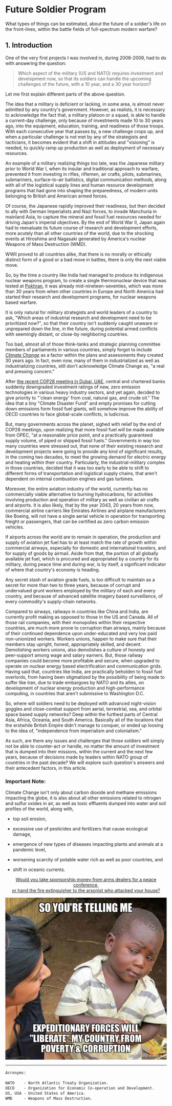 # Future Soldier Program 

What types of things can be estimated, about the future of a soldier's life on the front-lines, within the battle fields of full-spectrum modern warfare? 

## 1. Introduction

One of the very first projects I was involved in, during 2008-2009, had to do with answering the question:

>Which aspect of the military (US and NATO) requires investment and development now, so that its soldiers can handle the upcoming challenges of the future, with a 10 year, and a 30 year horizon? 

Let me first explain different parts of the above question. 

The idea that a military is deficient or lacking, in some area, is almost never admitted by any country's government. However, as realists, it is necessary to acknowledge the fact that, a military platoon or a squad, is able to handle a current-day challenge, only because of investments made 10 to 30 years ago, into the equipment, education, training, and readiness of those troops. With each consecutive year that passes by, a new challenge crops up, and when a particular challenge is not met by any of the strategists and tacticians, it becomes evident that a shift in attitudes and "visioning" is needed, to quickly ramp up production as well as deployment of necessary resources. 

An example of a military realizing things too late, was the Japanese military prior to World War I, when its insular and traditional approach to warfare, prevented it from investing in rifles, riflemen, air crafts, pilots, submarines, submariners, surface-to-air ballistics, digital communication methods, along with all of the logistical supply lines and human resource development programs that had gone into shaping the preparedness, of modern units belonging to British and American armed forces. 

Of course, the Japanese rapidly improved their readiness, but then decided to ally with German Imperialists and Nazi forces, to invade Manchuria in mainland Asia, to capture the mineral and fossil fuel resources needed for driving Japan's imperial objectives. By the end of World War II, Japan again had to reevaluate its future course of research and development efforts, more acutely than all other countries of the world, due to the shocking events at Hiroshima and Nagasaki generated by America's nuclear Weapons of Mass Destruction (WMD). 

WWII proved to all countries alike, that there is no morally or ethically distinct form of a good or a bad move in battles, there is only the next viable move. 

So, by the time a country like India had managed to produce its indigenous nuclear weapons program, to create a single thermonuclear device that was tested at [Pokhran](https://en.wikipedia.org/wiki/Smiling_Buddha), it was already mid-nineteen-seventies, which was more than 30 years from when other countries in Europe and North America had started their research and development programs, for nuclear weapons based warfare. 

It is only natural for military strategists and world leaders of a country to ask, "Which areas of industrial research and development need to be prioritized now?", so that their country isn't suddenly caught unaware or unprepared down the line, in the future, during potential armed conflicts with seemingly distant, or close-by neighboring countries. 

Too bad, almost all of those think-tanks and strategic planning committee members of parliaments in various countries, simply forgot to include *[Climate Change](https://youtu.be/RtItB0TewXI)* as a factor within the plans and assessments they created 30 years ago. In fact, even now, many of them in industrialized as well as industrializing countries, still don't acknowledge Climate Change as, "a real and pressing concern." 

After [the recent COP28 meeting in Dubai, UAE,](https://youtu.be/fIxQQsUNcpc) central and chartered banks suddenly downgraded investment ratings of new, zero emission technologies in various heavy industry sectors, and yet again, decided to give priority to "'clean energy' from coal, natural gas, and crude oil." The idea that a tiny "Climate Disaster Fund" and empty promises for cutting down emissions form fossil fuel giants, will somehow improve the ability of OECD countries to face global-scale conflicts, is ludicrous. 

But, many governments across the planet, sighed with relief by the end of COP28 meetings, upon realizing that more fossil fuel will be made available from OPEC, "at a reasonable price point, and a practically guaranteed supply volume, of piped or shipped fossil fuels." Governments in way too many countries were stressed out, that none of their existing research and development projects were going to provide any kind of significant results, in the coming two decades, to meet the growing demand for electric energy and heating within their country. Particularly, the industrial-military complex in those countries, decided that it was too early to be able to shift to different forms of transportation and logistical supply chains, that aren't dependent on internal combustion engines and gas turbines. 

Moreover, the entire aviation industry of the world, currently has no commercially viable alternative to burning hydrocarbons, for activities involving production and operation of military as well as civilian air crafts and airports. It is also likely, that by the year 2043, 20 years from now, commercial airline carriers like Emirates Airlines and airplane manufacturers like Boeing, will not have a single aerial vehicle in operation for transporting freight or passengers, that can be certified as zero carbon emission vehicles. 

If airports across the world are to remain in operation, the production and supply of aviation jet fuel has to at least match the rate of growth within commercial airways, especially for domestic and international travelers, and for supply of goods by airmail. Aside from that, the portion of all globally available jet fuel, which is procured and appropriated by a country for its military, during peace time and during war, is by itself, a significant indicator of where that country's economy is heading. 

Any secret stash of aviation grade fuels, is too difficult to maintain as a secret for more than two to three years, because of corrupt and undervalued grunt workers employed by the military of each and every country, and because of advanced satellite imagery based surveillance, of every commodity's supply-chain networks. 

Compared to airways, railways in countries like China and India, are currently profit making as opposed to those in the US and Canada. All of those rail companies, with their monopolies within their respective countries, are much more prone to corruption than airways, mainly because of their continued dependence upon under-educated and very low paid non-unionized workers. Workers unions, happen to make sure that their members stay upright, honest, appropriately skilled, and decent. Demolishing workers unions, also demolishes a culture of honesty and peer-support among wage and salary earners. But, those railway companies could become more profitable and secure, when upgraded to operate on nuclear energy based electrification and communication grids. Having said that, countries like India, are practically beholden to fossil fuel overlords, from having been stigmatized by the possibility of being made to suffer like Iran, due to trade embargoes by NATO and its allies, on development of nuclear energy production and high-performance computing, in countries that aren't submissive to Washington D.C.  

So, where will soldiers need to be deployed with advanced night-vision goggles and close-combat support from aerial, terrestrial, sea, and orbital space based supply networks? Deep within the furthest parts of Central Asia, Africa, Oceania, and South America. Basically all of the locations that the erstwhile British Empire didn't manage to conquer, or ended up loosing to the idea of, "independence from imperialism and colonialism." 

As such, are there any issues and challenges that those soldiers will simply not be able to counter-act or handle, no matter the amount of investment that is dumped into their missions, within the current and the next few years, because of decisions made by leaders within NATO group of countries in the past decade? We will explore such question's answers and their antecedent factors, in this article. 


### Important Note:

Climate Change isn't only about carbon dioxide and methane emissions impacting the globe, it is also about all other emissions related to nitrogen and sulfur oxides in air, as well as toxic effluents dumped into water and soil profiles of the world, along with, 

- top soil erosion,

- excessive use of pesticides and fertilizers that cause ecological damage,

- emergence of new types of diseases impacting plants and animals at a pandemic level,

- worsening scarcity of potable water rich as well as poor countries, and 

- shift in oceanic currents. 



<div align = "center">

<a href="https://youtu.be/lZDsJ-nz-GI"><span>Would you take sponsorship money from arms dealers for a peace conference, <br/> or hand the fire extinguisher to the arsonist who attacked your house?</span></a> 

<img src="./src/so-youre-telling-me-24b1dbd790.jpg" alt="So you're telling me.." height="45%">
</div>

---

```
Acronyms:

NATO    - North Atlantic Treaty Organization. 
OECD    - Organization for Economic Co-operation and Development.
US, USA - United States of America.
WMD     - Weapons of Mass Destruction.

```
